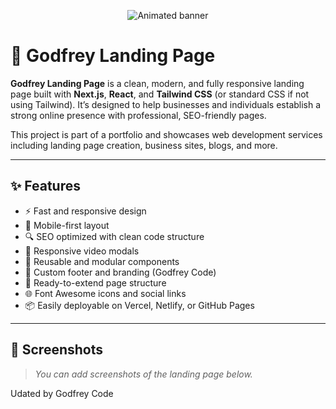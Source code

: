 <!-- Animated Typing Banner -->
<p align="center">
  <img src="https://readme-typing-svg.herokuapp.com/?font=Fira+Code&weight=500&pause=1000&color=00BFFF&center=true&vCenter=true&width=435&lines=Welcome+to+Godfrey+Landing+Page;Modern+Web+Apps+%7C+Landing+Pages+%7C+Blogs" alt="Animated banner" />
</p>

# 🚀 Godfrey Landing Page

**Godfrey Landing Page** is a clean, modern, and fully responsive landing page built with **Next.js**, **React**, and **Tailwind CSS** (or standard CSS if not using Tailwind). It’s designed to help businesses and individuals establish a strong online presence with professional, SEO-friendly pages.

This project is part of a portfolio and showcases web development services including landing page creation, business sites, blogs, and more.

---

## ✨ Features

- ⚡ Fast and responsive design
- 📱 Mobile-first layout
- 🔍 SEO optimized with clean code structure
- 🎥 Responsive video modals
- 🧱 Reusable and modular components
- 🎨 Custom footer and branding (Godfrey Code)
- 📁 Ready-to-extend page structure
- 🌐 Font Awesome icons and social links
- 📦 Easily deployable on Vercel, Netlify, or GitHub Pages

---

## 📸 Screenshots

> _You can add screenshots of the landing page below._

Udated by Godfrey Code
